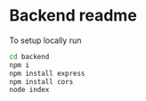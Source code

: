 # Backend readme
To setup locally
run
```bash
cd backend
npm i
npm install express
npm install cors
node index
